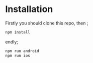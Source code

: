 # Installation
Firstly you should clone this repo, then ;
```bash
npm install
```
endly;
```bash
npm run android
npm run ios
```
